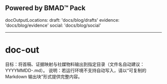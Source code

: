 ## Powered by BMAD™ Pack

docOutputLocations:
  draft: 'docs/blog/drafts'
  evidence: 'docs/blog/evidence'
  social: 'docs/blog/social'

---

# doc-out

目标：将首稿、证据映射与社媒物料输出到指定目录（文件名自动建议：YYYYMMDD-<slug>.md）。
说明：若运行环境不支持自动写入，请以“可复制的 Markdown 输出块”形式提供完整内容。
